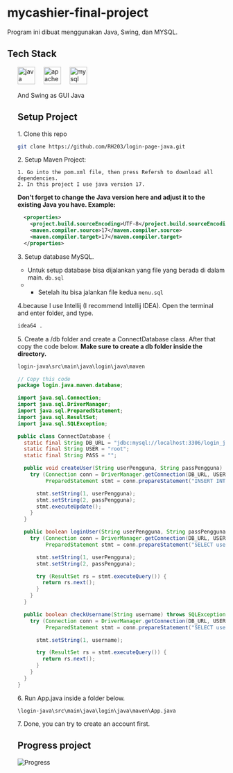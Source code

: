 # mycashier-final-project

Program ini dibuat menggunakan Java, Swing, dan MYSQL.

## Tech Stack
<ol>
<div align="left">
  <img src="https://cdn.jsdelivr.net/gh/devicons/devicon/icons/java/java-original.svg" height="40" alt="java logo"  />
  <img width="12" />
  <img src="https://cdn.simpleicons.org/apachemaven/C71A36" height="40" alt="apachemaven logo"  />
  <img width="12" />
  <img src="https://cdn.jsdelivr.net/gh/devicons/devicon/icons/mysql/mysql-original.svg" height="40" alt="mysql logo"  />
  <p>And Swing as GUI Java</p>
</div>

## Setup Project
  1\. Clone this repo 
  ```bash
  git clone https://github.com/RH203/login-page-java.git
  ```
  2\. Setup Maven Project:
  
    1. Go into the pom.xml file, then press Refersh to download all dependencies.
    2. In this project I use java version 17.
  **Don't forget to change the Java version here and adjust it to the existing Java you have. Example:**
```xml
  <properties>
    <project.build.sourceEncoding>UTF-8</project.build.sourceEncoding>
    <maven.compiler.source>17</maven.compiler.source>
    <maven.compiler.target>17</maven.compiler.target>
  </properties>
```
  3\. Setup database MySQL.
  - Untuk setup database bisa dijalankan yang file yang berada di dalam main. ```db.sql```
  - - Setelah itu bisa jalankan file kedua ```menu.sql```
      
      

4\.because I use Intellij (I recommend Intellij IDEA). Open the terminal and enter folder, and type.
```bash
idea64 .
```
5\. Create a /db folder and create a ConnectDatabase class. After that copy the code below. **Make sure to create a db folder inside the directory.**

```bash
login-java\src\main\java\login\java\maven
```
```java
// Copy this code
package login.java.maven.database;

import java.sql.Connection;
import java.sql.DriverManager;
import java.sql.PreparedStatement;
import java.sql.ResultSet;
import java.sql.SQLException;

public class ConnectDatabase {
  static final String DB_URL = "jdbc:mysql://localhost:3306/login_java"; // change 3360 with your current port on Xampp
  static final String USER = "root";
  static final String PASS = "";

  public void createUser(String userPengguna, String passPengguna) throws SQLException, ClassNotFoundException {
    try (Connection conn = DriverManager.getConnection(DB_URL, USER, PASS);
         PreparedStatement stmt = conn.prepareStatement("INSERT INTO customer (user_pengguna, password_pengguna) VALUES (?, ?)")) {

      stmt.setString(1, userPengguna);
      stmt.setString(2, passPengguna);
      stmt.executeUpdate();
    }
  }

  public boolean loginUser(String userPengguna, String passPengguna) throws SQLException, ClassNotFoundException {
    try (Connection conn = DriverManager.getConnection(DB_URL, USER, PASS);
         PreparedStatement stmt = conn.prepareStatement("SELECT user_pengguna, password_pengguna FROM customer WHERE user_pengguna = ? AND password_pengguna = ?")) {

      stmt.setString(1, userPengguna);
      stmt.setString(2, passPengguna);

      try (ResultSet rs = stmt.executeQuery()) {
        return rs.next();
      }
    }
  }

  public boolean checkUsername(String username) throws SQLException, ClassNotFoundException {
    try (Connection conn = DriverManager.getConnection(DB_URL, USER, PASS);
         PreparedStatement stmt = conn.prepareStatement("SELECT user_pengguna FROM customer WHERE BINARY user_pengguna = ?")) {

      stmt.setString(1, username);

      try (ResultSet rs = stmt.executeQuery()) {
        return rs.next();
      }
    }
  }
}
```

6\. Run App.java inside a folder below.

```\login-java\src\main\java\login\java\maven\App.java```

7\. Done, you can try to create an account first.

###

## Progress project
![Progress]( https://progress-bar.dev/100/?title=Progress)

 

